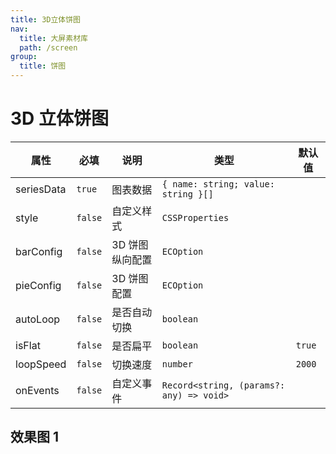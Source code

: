 ```yaml
---
title: 3D立体饼图
nav:
  title: 大屏素材库
  path: /screen
group:
  title: 饼图
---
```


# 3D 立体饼图

| 属性       | 必填    | 说明            | 类型                                     | 默认值 |
| ---------- | ------- | --------------- | ---------------------------------------- | ------ |
| seriesData | `true`  | 图表数据        | `{ name: string; value: string }[]`      |        |
| style      | `false` | 自定义样式      | `CSSProperties`                          |        |
| barConfig  | `false` | 3D 饼图纵向配置 | `ECOption`                               |        |
| pieConfig  | `false` | 3D 饼图配置     | `ECOption`                               |        |
| autoLoop   | `false` | 是否自动切换    | `boolean`                                |        |
| isFlat     | `false` | 是否扁平        | `boolean`                                | `true` |
| loopSpeed  | `false` | 切换速度        | `number`                                 | `2000` |
| onEvents   | `false` | 自定义事件      | `Record<string, (params?: any) => void>` |        |

## 效果图 1

<code src="../../../example/ThreeDimensionalPieDemo/demo1.tsx" background="#040727">
